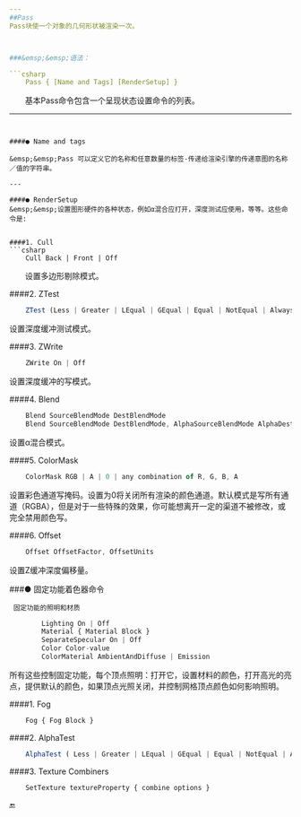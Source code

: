 ```yaml
---
##Pass
Pass块使一个对象的几何形状被渲染一次。



###&emsp;&emsp;语法：

```csharp
    Pass { [Name and Tags] [RenderSetup] }
```
&emsp;&emsp;基本Pass命令包含一个呈现状态设置命令的列表。

---
```


####● Name and tags

&emsp;&emsp;Pass 可以定义它的名称和任意数量的标签-传递给渲染引擎的传递意图的名称／值的字符串。

---

####● RenderSetup
&emsp;&emsp;设置图形硬件的各种状态，例如α混合应打开，深度测试应使用，等等。这些命令是:


####1. Cull
```csharp
    Cull Back | Front | Off
```
&emsp;&emsp;设置多边形剔除模式。

####2. ZTest
```javascript
    ZTest (Less | Greater | LEqual | GEqual | Equal | NotEqual | Always)
```
设置深度缓冲测试模式。

####3. ZWrite
```javascript
    ZWrite On | Off
```
设置深度缓冲的写模式。

####4. Blend
```javascript
    Blend SourceBlendMode DestBlendMode
    Blend SourceBlendMode DestBlendMode, AlphaSourceBlendMode AlphaDestBlendMode
```
设置α混合模式。

####5. ColorMask
```javascript
    ColorMask RGB | A | 0 | any combination of R, G, B, A
```
设置彩色通道写掩码。设置为0将关闭所有渲染的颜色通道。默认模式是写所有通道（RGBA），但是对于一些特殊的效果，你可能想离开一定的渠道不被修改，或完全禁用颜色写。


####6. Offset
```javascript
    Offset OffsetFactor, OffsetUnits
```
设置Z缓冲深度偏移量。


###● 固定功能着色器命令

     固定功能的照明和材质
```javascript
        Lighting On | Off
        Material { Material Block }
        SeparateSpecular On | Off
        Color Color-value
        ColorMaterial AmbientAndDiffuse | Emission
```
所有这些控制固定功能，每个顶点照明：打开它，设置材料的颜色，打开高光的亮点，提供默认的颜色，如果顶点光照关闭，并控制网格顶点颜色如何影响照明。

####1. Fog
```javascript
    Fog { Fog Block }
```

####2. AlphaTest
```javascript
    AlphaTest ( Less | Greater | LEqual | GEqual | Equal | NotEqual | Always ) CutoffValue
```
####3. Texture Combiners
```javascript
    SetTexture textureProperty { combine options }
```


🔚






